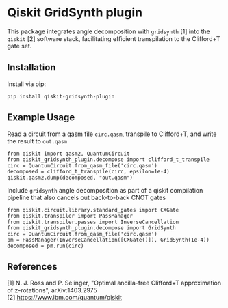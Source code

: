 # Qiskit GridSynth plugin

This package integrates angle decomposition with ``gridsynth`` [1] into the ``qiskit`` [2]
software stack, facilitating efficient transpilation to the Clifford+T gate set.

## Installation 
Install via pip:
```
pip install qiskit-gridsynth-plugin
```

## Example Usage
Read a circuit from a qasm file `circ.qasm`, transpile to Clifford+T, and write the result to ``out.qasm``
```
from qiskit import qasm2, QuantumCircuit
from qiskit_gridsynth_plugin.decompose import clifford_t_transpile
circ = QuantumCircuit.from_qasm_file('circ.qasm')
decomposed = clifford_t_transpile(circ, epsilon=1e-4)
qiskit.qasm2.dump(decomposed, "out.qasm")
```
Include ``gridsynth`` angle decomposition as part of a qiskit compilation pipeline that also cancels out back-to-back CNOT gates

```
from qiskit.circuit.library.standard_gates import CXGate
from qiskit.transpiler import PassManager
from qiskit.transpiler.passes import InverseCancellation
from qiskit_gridsynth_plugin.decompose import GridSynth
circ = QuantumCircuit.from_qasm_file('circ.qasm')
pm = PassManager(InverseCancellation([CXGate()]), GridSynth(1e-4))
decomposed = pm.run(circ)
```


## References
[1] N. J. Ross and P. Selinger, "Optimal ancilla-free Clifford+T approximation of z-rotations", arXiv:1403.2975 \
[2] https://www.ibm.com/quantum/qiskit